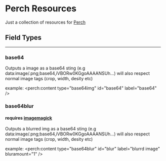 # Perch Resources

Just a collection of resources for [Perch](https://grabaperch.com/ "Perch")

## Field Types
- - - 
### base64

Outputs a image as a base64 sting (e.g data:image/.png;base64,iVBORw0KGgoAAAANSUh...) will also respect normal image tags (crop, width, desity etc)

example:
    <perch:content type="base64img" id="base64" label="base64" />


### base64blur

#### requires [imagemagick](http://www.imagemagick.org/)

Outputs a blurred img as a base64 sting (e.g data:image/.png;base64,iVBORw0KGgoAAAANSUh...) will also respect normal image tags (crop, width, desity etc)

example:
    <perch:content type="base64blur" id="blur" label="blurrd image" bluramount="1" />

